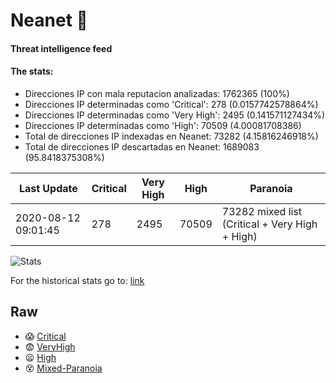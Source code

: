 # Neanet :hocho:
#### Threat intelligence feed
#### The stats:

- Direcciones IP con mala reputacion analizadas: 1762365 (100%)
- Direcciones IP determinadas como 'Critical':  278 (0.0157742578864%)
- Direcciones IP determinadas como 'Very High':  2495 (0.141571127434%)
- Direcciones IP determinadas como 'High':  70509 (4.00081708386)
- Total de direcciones IP indexadas en Neanet:  73282 (4.15816246918%)
- Total de direcciones IP descartadas en Neanet:  1689083 (95.8418375308%)

| Last Update | Critical | Very High | High | Paranoia |
| --- | --- | --- | --- | --- |
| 2020-08-12 09:01:45 | 278 | 2495 | 70509 | 73282 mixed list (Critical + Very High + High)|

![Stats](https://docs.google.com/spreadsheets/d/e/2PACX-1vSnaNMIXVabIpDJjufMlzH7poXnshF3mgd8Is1g9ytUEzVsP5my4Trn8f-xkoLLQ38xpL3HtmUexLo6/pubchart?oid=501124687&format=image)

For the historical stats go to: [link](/stats.csv)
## Raw
- :scream: [Critical](https://raw.githubusercontent.com/JavaGarcia/Neanet/master/blacklists/neanet_critical.txt)
- :fearful: [VeryHigh](https://raw.githubusercontent.com/JavaGarcia/Neanet/master/blacklists/neanet_veryHigh.txtt)
- :frowning: [High](https://raw.githubusercontent.com/JavaGarcia/Neanet/master/blacklists/neanet_high.txt)
- :dizzy_face: [Mixed-Paranoia](https://raw.githubusercontent.com/JavaGarcia/Neanet/master/blacklists/neanet_all.txt)


























































































































